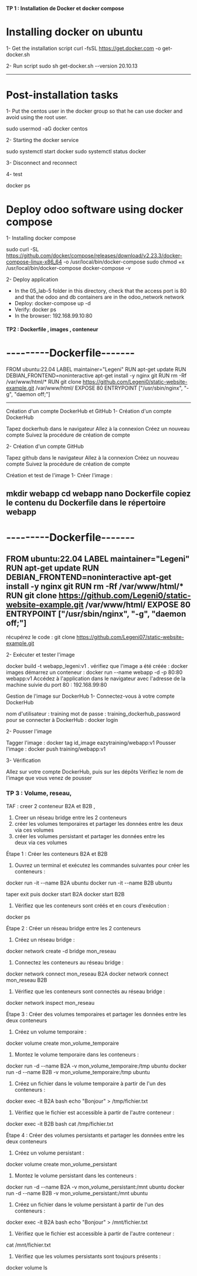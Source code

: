 #### TP 1 : Installation de Docker et docker compose 

# Installing docker on ubuntu

1- Get the installation script
curl -fsSL https://get.docker.com -o get-docker.sh

2- Run script
sudo sh get-docker.sh --version 20.10.13

--------------

# Post-installation tasks

1- Put the centos user in the docker group so that he can use docker and avoid using the root user.

sudo usermod -aG docker centos

2- Starting the docker service

sudo systemctl start docker
sudo systemctl status docker

3- Disconnect and reconnect

4- test

docker ps

# Deploy odoo software using docker compose

1- Installing docker compose

   sudo curl -SL https://github.com/docker/compose/releases/download/v2.23.3/docker-compose-linux-x86_64 -o /usr/local/bin/docker-compose
   sudo chmod +x /usr/local/bin/docker-compose
   docker-compose -v

2- Deploy application

   - In the 05_lab-5 folder in this directory, check that the access port is 80 and that the odoo and db containers are in the odoo_network network
   - Deploy: docker-compose up -d
   - Verify: docker ps
   - In the browser: 192.168.99.10:80 

#### TP2 : Dockerfile , images , conteneur
# ---------Dockerfile-------
FROM ubuntu:22.04
LABEL maintainer="Legeni"
RUN apt-get update
RUN DEBIAN_FRONTEND=noninteractive apt-get install -y nginx git
RUN rm -Rf /var/www/html/*
RUN git clone https://github.com/Legeni0/static-website-example.git /var/www/html/
EXPOSE 80
ENTRYPOINT ["/usr/sbin/nginx", "-g", "daemon off;"]


----------------------------



Création d'un compte DockerHub et GitHub
1- Création d'un compte DockerHub

Tapez dockerhub dans le navigateur
Allez à la connexion
Créez un nouveau compte
Suivez la procédure de création de compte

2- Création d'un compte GitHub

Tapez github dans le navigateur
Allez à la connexion
Créez un nouveau compte
Suivez la procédure de création de compte


Création et test de l'image
1- Créer l'image :

mkdir webapp
cd webapp
nano Dockerfile
copiez le contenu du Dockerfile dans le répertoire webapp
--------------------
# ---------Dockerfile-------
FROM ubuntu:22.04
LABEL maintainer="Legeni"
RUN apt-get update
RUN DEBIAN_FRONTEND=noninteractive apt-get install -y nginx git
RUN rm -Rf /var/www/html/*
RUN git clone https://github.com/Legeni0/static-website-example.git /var/www/html/
EXPOSE 80
ENTRYPOINT ["/usr/sbin/nginx", "-g", "daemon off;"]
--------------------
récupérez le code : git clone https://github.com/Legeni07/static-website-example.git

2- Exécuter et tester l'image

docker build -t webapp_legeni:v1 .
vérifiez que l'image a été créée : docker images
démarrez un conteneur : docker run --name webapp -d -p 80:80 webapp:v1
Accédez à l'application dans le navigateur avec l'adresse de la machine suivie du port 80 : 192.168.99:80


Gestion de l'image sur DockerHub
1- Connectez-vous à votre compte DockerHub

nom d'utilisateur : training
mot de passe : training_dockerhub_password
pour se connecter à DockerHub : docker login

2- Pousser l'image

Tagger l'image : docker tag id_image eazytraining/webapp:v1
Pousser l'image : docker push training/webapp:v1

3- Vérification

Allez sur votre compte DockerHub, puis sur les dépôts
Vérifiez le nom de l'image que vous venez de pousser


### TP 3 : Volume, reseau, 
TAF : creer 2 conteneur B2A et B2B , 
1) Creer un réseau bridge entre les 2 conteneurs
2) créer les volumes temporaires et partager les données entre les deux via ces volumes 
3)  créer les volumes persistant et partager les données entre les deux via ces volumes

Étape 1 : Créer les conteneurs B2A et B2B

1. Ouvrez un terminal et exécutez les commandes suivantes pour créer les conteneurs :

docker run -it --name B2A ubuntu
docker run -it --name B2B ubuntu

taper 
exit 
puis 
docker start B2A
docker start B2B

1. Vérifiez que les conteneurs sont créés et en cours d'exécution :

docker ps


Étape 2 : Créer un réseau bridge entre les 2 conteneurs

1. Créez un réseau bridge :

docker network create -d bridge mon_reseau

1. Connectez les conteneurs au réseau bridge :

docker network connect mon_reseau B2A
docker network connect mon_reseau B2B

1. Vérifiez que les conteneurs sont connectés au réseau bridge :

docker network inspect mon_reseau


Étape 3 : Créer des volumes temporaires et partager les données entre les deux conteneurs

1. Créez un volume temporaire :

docker volume create mon_volume_temporaire

1. Montez le volume temporaire dans les conteneurs :

docker run -d --name B2A -v mon_volume_temporaire:/tmp ubuntu
docker run -d --name B2B -v mon_volume_temporaire:/tmp ubuntu

1. Créez un fichier dans le volume temporaire à partir de l'un des conteneurs :

docker exec -it B2A bash
echo "Bonjour" > /tmp/fichier.txt

1. Vérifiez que le fichier est accessible à partir de l'autre conteneur :

docker exec -it B2B bash
cat /tmp/fichier.txt


Étape 4 : Créer des volumes persistants et partager les données entre les deux conteneurs

1. Créez un volume persistant :

docker volume create mon_volume_persistant

1. Montez le volume persistant dans les conteneurs :

docker run -d --name B2A -v mon_volume_persistant:/mnt ubuntu
docker run -d --name B2B -v mon_volume_persistant:/mnt ubuntu

1. Créez un fichier dans le volume persistant à partir de l'un des conteneurs :

docker exec -it B2A bash
echo "Bonjour" > /mnt/fichier.txt

1. Vérifiez que le fichier est accessible à partir de l'autre conteneur :


cat /mnt/fichier.txt



1. Vérifiez que les volumes persistants sont toujours présents :

docker volume ls

